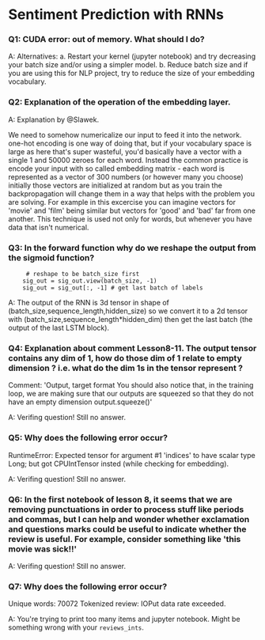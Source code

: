 # Sentiment Prediction with RNNs

### Q1: CUDA error: out of memory. What should I do?

A: Alternatives:
   a. Restart your kernel (jupyter notebook) and try decreasing your batch size and/or using a simpler model.
   b. Reduce batch size and if you are using this for NLP project, try to reduce the size of your embedding vocabulary.
   
### Q2: Explanation of the operation of the embedding layer.

A: Explanation by @Slawek. 

We need to somehow numericalize our input to feed it into the network. one-hot encoding is one way of doing that, but if your vocabulary space is large as here that's super wasteful, you'd basically have a vector with a single 1 and 50000 zeroes for each word.
Instead the common practice is encode your input with so called embedding matrix - each word is represented as a vector of 300 numbers (or however many you choose) initially those vectors are initialized at random but as you train the backpropagation will change them in a way that helps with the problem you are solving. For example in this excercise you can imagine vectors for 'movie' and 'film' being similar but vectors for 'good' and 'bad' far from one another.
This technique is used not only for words, but whenever you have data that isn't numerical.


### Q3: In the forward function why do we reshape the output from the sigmoid function?
         # reshape to be batch_size first
        sig_out = sig_out.view(batch_size, -1)
        sig_out = sig_out[:, -1] # get last batch of labels
        
A: The output of the RNN is 3d tensor in shape of (batch_size,sequence_length,hidden_size)  so we convert it to a 2d tensor with (batch_size,sequence_length*hidden_dim) then get the last batch (the output of the last LSTM block).

### Q4: Explanation about comment Lesson8-11. The output tensor contains any dim of 1, how do those dim of 1 relate to empty dimension ? i.e. what do the dim 1s in the tensor represent ?

Comment: 'Output, target format 
You should also notice that, in the training loop, we are making sure that our outputs are squeezed so that they do not have an empty dimension output.squeeze()'

A: Verifing question! Still no answer.

### Q5: Why does the following error occur?
RuntimeError: Expected tensor for argument #1 'indices' to have scalar type Long; but got CPUIntTensor insted (while checking for embedding).

A: Verifing question! Still no answer.


### Q6: In the first notebook of lesson 8, it seems that we are removing punctuations in order to process stuff like periods and commas, but I can help and wonder whether exclamation and questions marks could be useful to indicate whether the review is useful. For example, consider something like 'this movie was sick!!'

A: Verifing question! Still no answer.

### Q7: Why does the following error occur?
Unique words: 70072
Tokenized review:
IOPut data rate exceeded.

A: You're trying to print too many items and jupyter notebook. Might be something wrong with your `reviews_ints`.
